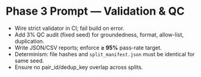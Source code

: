 # Phase 3 Prompt — Validation & QC
- Wire strict validator in CI; fail build on error.
- Add 3% QC audit (fixed seed) for groundedness, format, allow-list, duplication.
- Write JSON/CSV reports; enforce **≥ 95%** pass-rate target.
- Determinism: file hashes and `split_manifest.json` must be identical for same seed.
- Ensure no pair_id/dedup_key overlap across splits.
